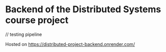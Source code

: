 # Backend of the Distributed Systems course project

// testing pipeline

Hosted on https://distributed-project-backend.onrender.com/
